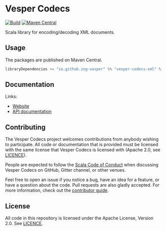 # Vesper Codecs

[![Build](https://github.com/ing-vesper/vesper-codecs/workflows/build/badge.svg?branch=main)](https://github.com/ing-vesper/vesper-codecs/actions?query=branch%3Amain+workflow%3Abuild) [![Maven Central](https://maven-badges.herokuapp.com/maven-central/io.github.ing-vesper/vesper-codecs-xml_2.13/badge.svg)](https://maven-badges.herokuapp.com/maven-central/io.github.ing-vesper/vesper-codecs-xml_2.13)

Scala library for encoding/decoding XML documents.

## Usage

The packages are published on Maven Central.

```scala
libraryDependencies += "io.github.ing-vesper" %% "vesper-codecs-xml" % "<version>"
```

## Documentation

Links:

- [Website](https://ing-vesper.github.io/vesper-codecs/)
- [API documentation](https://ing-vesper.github.io/vesper-codecs/api/)

## Contributing

The Vesper Codecs project welcomes contributions from anybody wishing to participate.  All code or documentation that is provided must be licensed with the same license that Vesper Codecs is licensed with (Apache 2.0, see [LICENCE](./LICENSE.md)).

People are expected to follow the [Scala Code of Conduct](./CODE_OF_CONDUCT.md) when discussing Vesper Codecs on GitHub, Gitter channel, or other venues.

Feel free to open an issue if you notice a bug, have an idea for a feature, or have a question about the code. Pull requests are also gladly accepted. For more information, check out the [contributor guide](./CONTRIBUTING.md).

## License

All code in this repository is licensed under the Apache License, Version 2.0.  See [LICENCE](./LICENSE.md).
